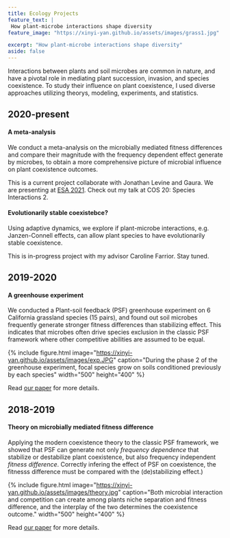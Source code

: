 ```yaml
---
title: Ecology Projects
feature_text: |
 How plant-microbe interactions shape diversity
feature_image: "https://xinyi-yan.github.io/assets/images/grass1.jpg"

excerpt: "How plant-microbe interactions shape diversity"
aside: false
---
```


Interactions between plants and soil microbes are common in nature, and have a pivotal role in mediating plant succession, invasion, and species coexistence. To study their influence on plant coexistence, I used diverse approaches utilizing theorys, modeling, experiments, and statistics.


## 2020-present
#### A meta-analysis
We conduct a meta-analysis on the microbially mediated fitness differences and compare their magnitude with the frequency dependent effect generate by microbes, to obtain a more comprehensive picture of microbial influence on plant coexistence outcomes.

This is a current project collaborate with Jonathan Levine and Gaura. We are presenting at [ESA 2021](https://www.esa.org/longbeach/). Check out my talk at COS 20: Species Interactions 2.

#### Evolutionarily stable coexistebce?
Using adaptive dynamics, we explore if plant-microbe interactions, e.g. Janzen-Connell effects, can allow plant species to have evolutionarily stable coexistence.

This is in-progress project with my advisor Caroline Farrior. Stay tuned.

## 2019-2020
#### A greenhouse experiment
We conducted a Plant-soil feedback (PSF) greenhouse experiment on 6 California grassland species (15 pairs), and found out soil microbes frequently generate stronger fitness differences than stabilizing effect. This indicates that microbes often drive species exclusion in the classic PSF framework where other competitive abilities are assumed to be equal.

{% include figure.html image="https://xinyi-yan.github.io/assets/images/exp.JPG" caption="During the phase 2 of the greenhouse experiment, focal species grow on soils conditioned previously by each species" width="500" height="400" %}

Read [our paper](https://www.journals.uchicago.edu/doi/abs/10.1086/711662?journalCode=an) for more details.

## 2018-2019
#### Theory on microbially mediated fitness difference
Applying the modern coexistence theory to the classic PSF framework, we showed that PSF can generate not only _frequency dependence_ that stabilize or destabilize plant coexistence, but also frequency independent _fitness difference_. Correctly infering the effect of PSF on coexistence, the fitnesss difference must be compared with the (de)stabilizing effect.)

{% include figure.html image="https://xinyi-yan.github.io/assets/images/theory.jpg" caption="Both microbial interaction and competition can create among plants niche separation and fitness difference, and the interplay of the two determines the coexistence outcome." width="500" height="400" %}

Read [our paper](https://onlinelibrary.wiley.com/doi/abs/10.1111/ele.13280) for more details.
